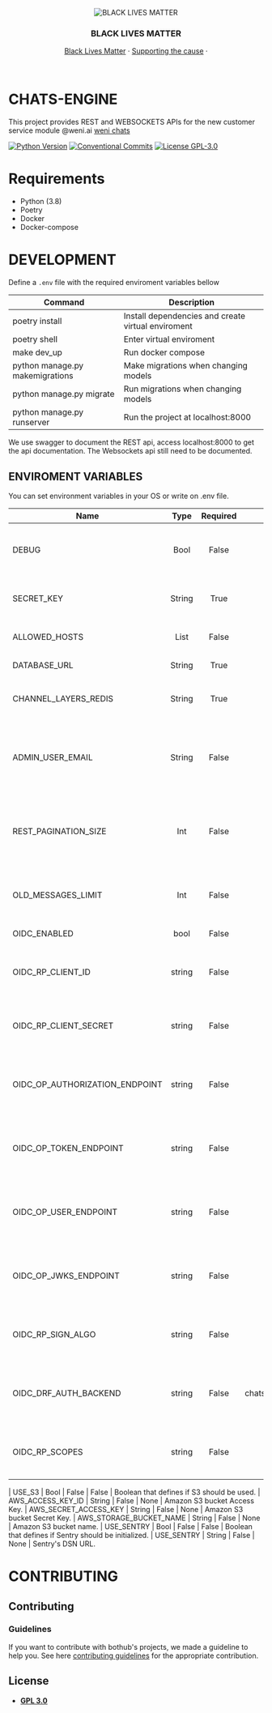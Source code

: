 
<p align="center">
  <img src="https://i.imgur.com/PKrSNGY.png" alt="BLACK LIVES MATTER" />

  <h3 align="center">BLACK LIVES MATTER</h3>

  <p align="center">
    <a href="https://blacklivesmatter.com/" target="_blank">Black Lives Matter</a>
    ·
    <a href="https://act.unicefusa.org/blm" target="_blank">Supporting the cause</a>
    ·
  </p>
</p>
    
<br />


# CHATS-ENGINE
This project provides REST and WEBSOCKETS APIs for the new customer service module @weni.ai [weni chats](https://github.com/Ilhasoft/chats-mvp)

[![Python Version](https://img.shields.io/badge/python-3.8-blue.svg)](https://www.python.org/)
[![Conventional Commits](https://img.shields.io/badge/Conventional%20Commits-1.0.0-%23FE5196?logo=conventionalcommits&logoColor=white)](https://conventionalcommits.org)
[![License GPL-3.0](https://img.shields.io/badge/license-%20GPL--3.0-yellow.svg)](https://github.com/bothub-it/bothub-engine/blob/master/LICENSE)

# Requirements

* Python (3.8)
* Poetry
* Docker
* Docker-compose


# DEVELOPMENT
Define a ```.env``` file with the required enviroment variables bellow

| Command | Description |
|--|--|
| poetry install | Install dependencies and create virtual enviroment
| poetry shell | Enter virtual enviroment 
| make dev_up | Run docker compose
| python manage.py makemigrations | Make migrations when changing models
| python manage.py migrate | Run migrations when changing models
| python manage.py runserver | Run the project at localhost:8000


We use swagger to document the REST api, access localhost:8000 to get the api documentation.
The Websockets api still need to be documented.


## ENVIROMENT VARIABLES
You can set environment variables in your OS or write on .env file.

| Name                           	|  Type  	| Required 	|         Default        	| Description                                                                                                                                                                          	|
|--------------------------------	|:------:	|:--------:	|:----------------------:	|--------------------------------------------------------------------------------------------------------------------------------------------------------------------------------------	|
| DEBUG                          	|  Bool  	|   False  	|          False          	| If True, debug actions are made and shown in stdout.                                                                                                                                 	|
| SECRET_KEY                        |  String  	|   True  	|           None          	| Secret key used on django security.                                                                                                                                                 	|
| ALLOWED_HOSTS                     |  List  	|   False  	|            []          	| List of urls that can host this project.                                                                                                                                            	|
| DATABASE_URL                  |  String  	|   True  	|   sqlite:///db.sqlite3 	| Default database url.                                                                                                                                 	                            |
| CHANNEL_LAYERS_REDIS              |  String  	|   True  	| redis://127.0.0.1:6379/1  | Url for the redis used for django channels.                                                                                                                                         	|
| ADMIN_USER_EMAIL                  |  String  	|   False  	|       admin@weni.ai    	| Email that will receive emails with logs when something happens in the api.                                                                                                        	|
| REST_PAGINATION_SIZE              |  Int  	|   False  	|            20           	| Limit the number of objects returned when using pagination on an endpoint.                                                                                                        	|
| OLD_MESSAGES_LIMIT                |  Int  	|   False  	|            10            	| Limit the messages returned when a chat is opened.                                                                                                                                  	|
| OIDC_ENABLED | bool | False | False | Enable using OIDC.
| OIDC_RP_CLIENT_ID | string | False | None | OpenID Connect client ID provided by your OP.
| OIDC_RP_CLIENT_SECRET | string | False | None | OpenID Connect client secret provided by your OP.
| OIDC_OP_AUTHORIZATION_ENDPOINT | string | False | None | URL of your OpenID Connect provider authorization endpoint.
| OIDC_OP_TOKEN_ENDPOINT | string | False | None | URL of your OpenID Connect provider token endpoint.
| OIDC_OP_USER_ENDPOINT | string | False | None | URL of your OpenID Connect provider userinfo endpoint.
| OIDC_OP_JWKS_ENDPOINT | string | False | None | URL of your OpenID Connect provider JWKS endpoint.
| OIDC_RP_SIGN_ALGO | string | False | RS256 | Sets the algorithm the IdP uses to sign ID tokens.
| OIDC_DRF_AUTH_BACKEND | string | False | chats.apps.accounts.authentication.drf.backends.WeniOIDCAuthenticationBackend | Define the authentication middleware for the django rest framework.
| OIDC_RP_SCOPES | string | False | openid email | The OpenID Connect scopes to request during login.

| USE_S3 | Bool | False | False | Boolean that defines if S3 should be used.
| AWS_ACCESS_KEY_ID | String | False | None | Amazon S3 bucket Access Key.
| AWS_SECRET_ACCESS_KEY | String | False | None | Amazon S3 bucket Secret Key.
| AWS_STORAGE_BUCKET_NAME | String | False | None | Amazon S3 bucket name.
| USE_SENTRY | Bool | False | False | Boolean that defines if Sentry should be initialized.
| USE_SENTRY | String | False | None | Sentry's DSN URL.


# CONTRIBUTING
## Contributing

### Guidelines

If you want to contribute with bothub's projects, we made a guideline to help you. See here [contributing guidelines](https://github.com/Ilhasoft/chats-engine/blob/main/docs/CONTRIBUTING.md) for the appropriate contribution.

## License

- **[GPL 3.0](https://github.com/Ilhasoft/chats-engine/blob/main/LICENSE)**